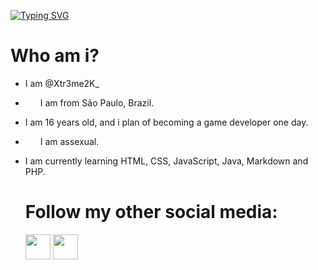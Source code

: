 [![Typing SVG](https://readme-typing-svg.herokuapp.com/?color=00e79dDB&size=35&center=true&vCenter=true&width=1000&lines=Xtr3me2K's+profile)](https://git.io/typing-svg)

# Who am i?
- I am @Xtr3me2K_
- <img src="https://cdn.pixabay.com/animation/2022/08/05/18/24/18-24-53-297_512.gif" width="20" height="10"> I am from São Paulo, Brazil.
- I am 16 years old, and i plan of becoming a game developer one day.
- <img src="https://64.media.tumblr.com/bb84bcbe233f0146afe61439da862fe9/9c5778f9cf4a88af-89/s1280x1920/97aedf223cff0082d40b4c6435797a644839cca5.gif" width="20" height="10"> I am assexual.
- I am currently learning HTML, CSS, JavaScript, Java, Markdown and PHP.

  # Follow my other social media:

  [<img src="https://is1-ssl.mzstatic.com/image/thumb/Purple116/v4/ae/41/24/ae412431-a176-74f1-42ad-f0d934fcb0aa/ProductionAppIcon-1x_U007emarketing-0-7-0-0-0-85-220.png/256x256bb.png" width="40" height="40">](https://twitter.com/2kziin_xtr)   [<img src="https://cdn-icons-png.flaticon.com/256/2111/2111463.png" width="40" height="40">](https://www.instagram.com/lg3.2k_/) 

